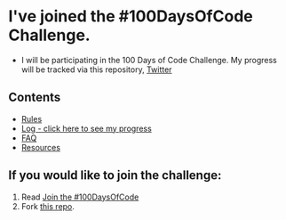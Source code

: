 # I've joined the #100DaysOfCode Challenge.

* I will be participating in the 100 Days of Code Challenge. My progress will be tracked via this repository, [Twitter](https://twitter.com/arsalan90m)

## Contents
* [Rules](rules.md)
* [Log - click here to see my progress](log.md)
* [FAQ](FAQ.md)
* [Resources](resources.md)

## If you would like to join the challenge:
1. Read [Join the #100DaysOfCode](https://medium.freecodecamp.com/join-the-100daysofcode-556ddb4579e4)
2. Fork [this repo](https://github.com/Kallaway/100-days-kallaway).
